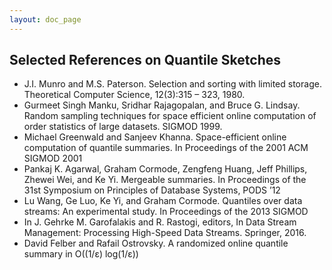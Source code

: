 ```yaml
---
layout: doc_page
---
```


## Selected References on Quantile Sketches

* J.I. Munro and M.S. Paterson. Selection and sorting with limited storage. Theoretical Computer Science, 12(3):315 – 323, 1980.
* Gurmeet Singh Manku, Sridhar Rajagopalan, and Bruce G. Lindsay. Random sampling techniques for space efficient online computation of order statistics of large datasets. SIGMOD 1999.
* Michael Greenwald and Sanjeev Khanna. Space-efficient online computation of quantile summaries. In Proceedings of the 2001 ACM SIGMOD 2001 
* Pankaj K. Agarwal, Graham Cormode, Zengfeng Huang, Jeff Phillips, Zhewei Wei, and Ke Yi. Mergeable summaries. In Proceedings of the 31st Symposium on Principles of Database Systems, PODS ’12
* Lu Wang, Ge Luo, Ke Yi, and Graham Cormode. Quantiles over data streams: An experimental study. In Proceedings of the 2013 SIGMOD 
* In J. Gehrke M. Garofalakis and R. Rastogi, editors, In Data Stream Management: Processing High-Speed Data Streams. Springer, 2016.
* David Felber and Rafail Ostrovsky. A randomized online quantile summary in O((1/ε) log(1/ε))
